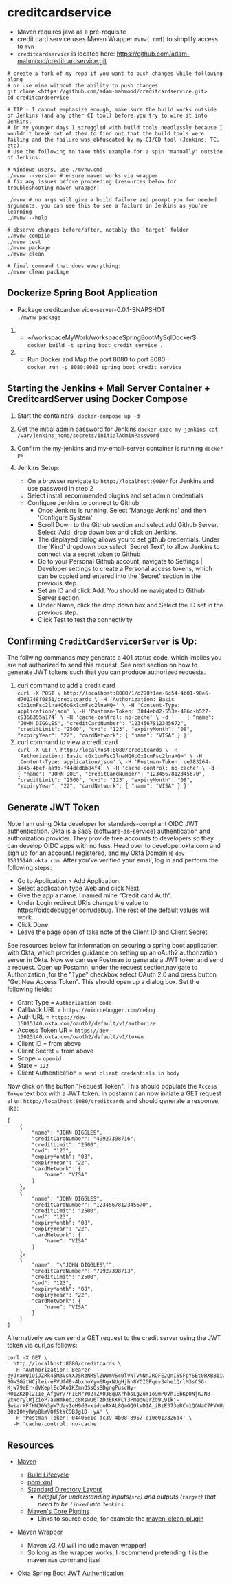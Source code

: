 # creditcardservice


- Maven requires java as a pre-requisite
- credit card service uses Maven Wrapper `mvnw(.cmd)` to simplify access to `mvn`
- `creditcardservice`  is located here: <https://github.com/adam-mahmood/creditcardservice.git>

```shell
# create a fork of my repo if you want to push changes while following along
# or use mine without the ability to push changes
git clone <https://github.com/adam-mahmood/creditcardservice.git>
cd creditcardservice

# TIP - I cannot emphasize enough, make sure the build works outside of Jenkins (and any other CI tool) before you try to wire it into Jenkins.
# In my younger days I struggled with build tools needlessly because I wouldn't break out of them to find out that the build tools were failing and the failure was obfuscated by my CI/CD tool (Jenkins, TC, etc).
# Use the following to take this example for a spin "manually" outside of Jenkins.

# Windows users, use ./mvnw.cmd
./mvnw --version # ensure maven works via wrapper
# fix any issues before proceeding (resources below for troubleshooting maven wrapper)

./mvnw # no args will give a build failure and prompt you for needed arguments, you can use this to see a failure in Jenkins as you're learning
./mvnw --help

# observe changes before/after, notably the `target` folder
./mvnw compile
./mvnw test
./mvnw package
./mvnw clean

# final command that does everything:
./mvnw clean package

```
## Dockerize Spring Boot Application
- Package creditcardservice-server-0.0.1-SNAPSHOT <br/>
``` ./mvnw package ```<br/>


1. -  ~/workspaceMyWork/workspaceSpringBootMySqlDocker$  <br/>
``` docker build -t spring_boot_credit_service . ``` <br/>

2. - Run Docker and Map the port 8080 to port 8080. <br/>
``` docker run -p 8080:8080 spring_boot_credit_service ```

## Starting the Jenkins + Mail Server Container + CreditcardServer using Docker Compose
1. Start the containers
``` docker-compose up -d```

2. Get the initial admin password for Jenkins
``` docker exec my-jenkins cat /var/jenkins_home/secrets/initialAdminPassword ```

3. Confirm the my-jenkins and my-email-server container is running
``` docker ps ```
4. Jenkins Setup:
    - On a browser navigate to ``` http://localhost:9080/ ``` for Jenkins and use password in step 2
    - Select install recommended plugins and set admin credentials
    - Configure Jenkins to connect to Github
        - Once Jenkins is running, Select 'Manage Jenkins' and then 'Configure System'
        - Scroll Down to the Github section and select add Github Server. Select 'Add' drop down box and click on Jenkins.
        - The displayed dialog allows you to set github credentials. Under the 'Kind' dropdown box select 'Secret Text',
         to  allow Jenkins to connect via a secret token to Github
        - Go to your Personal Github account, navigate to Settings | Developer settings to create a Personal access tokens,
         which can be copied and entered into the 'Secret' section in the previous step. 
        - Set an ID and click Add. You should ne navigated to Github Server section.
        - Under Name, click the drop down box and Select the ID set in the previous step.
        - Click Test to test the connectivity 
## Confirming   `CreditCardServicerServer`  is Up:
The follwing commands may generate a 401 status code, which implies you are not authorized to send this request. 
See next section on how to generate JWT tokens such that you can produce authorized requests.
1. curl command to add a credit card <br/>
        `curl -X POST \
      http://localhost:8080/1/d290f1ee-6c54-4b01-90e6-d701748f0851/creditcards \
      -H 'Authorization: Basic cGx1cmFsc2lnaHQ6cGx1cmFsc2lnaHQ=' \
      -H 'Content-Type: application/json' \
      -H 'Postman-Token: 3044ebd2-553e-486c-b527-c9356355a174' \
      -H 'cache-control: no-cache' \
      -d '    {
      "name": "JOHN DIGGLES",
      "creditCardNumber": "1234567812345672",
      "creditLimit": "2500",
      "cvd": "123",
      "expiryMonth": "08",
      "expiryYear": "22",
      "cardNetwork": {
      "name": "VISA"
      }
      }'`
 2. curl command to view a credit card <br/>
    `curl -X GET \
      http://localhost:8080/creditcards \
      -H 'Authorization: Basic cGx1cmFsc2lnaHQ6cGx1cmFsc2lnaHQ=' \
      -H 'Content-Type: application/json' \
      -H 'Postman-Token: ce783264-3e45-4bef-aa9b-f44ded6b84f4' \
      -H 'cache-control: no-cache' \
      -d '    {
      "name": "JOHN DOE",
      "creditCardNumber": "1234567812345670",
      "creditLimit": "2500",
      "cvd": "123",
      "expiryMonth": "08",
      "expiryYear": "22",
      "cardNetwork": {
      "name": "VISA"
      }
      }'
      `

## Generate JWT Token
Note I am using Okta developer for standards-compliant OIDC JWT authentication.
Okta is a SaaS (software-as-service) authentication and authorization provider. 
They provide free accounts to developers so they can develop OIDC apps with no fuss.
Head over to developer.okta.com and sign up for an account.I registered, and my Okta Domain is `dev-15015140.okta.com`.
After you’ve verified your email, log in and perform the following steps:

- Go to Application > Add Application.
- Select application type Web and click Next.
- Give the app a name. I named mine “Credit card Auth”.
- Under Login redirect URIs change the value to https://oidcdebugger.com/debug. The rest of the default values will work.
- Click Done.
- Leave the page open of take note of the Client ID and Client Secret.


See resources below for information on securing a spring boot application with Okta, which provides guidance on setting up an oAuth2 authorization server in Okta. 
Now we can use Postman to generate a JWT token and send a request. Open up Postamn, under the request section,navigate to Authorization
,for the "Type" checkbox select OAuth 2.0 and press button "Get New Access Token". This should open up a dialog box.
Set the following fields:
- Grant Type = `Authorization code`
- Callback URL = `https://oidcdebugger.com/debug`
- Auth URL = `https://dev-15015140.okta.com/oauth2/default/v1/authorize`
- Access Token UR = `https://dev-15015140.okta.com/oauth2/default/v1/token`
- Client ID = from above
- Client Secret = from above
- Scope = `openid`
- State = `123`
- Client Authentication = `send client credentials in body`


Now click on the button "Request Token". This should populate the `Access Token` text box with a JWT token.
In postamn can now initiate a GET request at url `http://localhost:8080/creditcards` and should generate a response, like:
```aidl
[
    {
        "name": "JOHN DIGGLES",
        "creditCardNumber": "49927398716",
        "creditLimit": "2500",
        "cvd": "123",
        "expiryMonth": "08",
        "expiryYear": "22",
        "cardNetwork": {
            "name": "VISA"
        }
    },
    {
        "name": "JOHN DIGGLES",
        "creditCardNumber": "1234567812345670",
        "creditLimit": "2500",
        "cvd": "123",
        "expiryMonth": "08",
        "expiryYear": "22",
        "cardNetwork": {
            "name": "VISA"
        }
    },
    {
        "name": "\"JOHN DIGGLES\"",
        "creditCardNumber": "79927398713",
        "creditLimit": "2500",
        "cvd": "123",
        "expiryMonth": "08",
        "expiryYear": "22",
        "cardNetwork": {
            "name": "VISA"
        }
    }
]
```
Alternatively we can  send a GET request to the credit server using the JWT token via curl,as follows:
```
curl -X GET \
  http://localhost:8080/creditcards \
  -H 'Authorization: Bearer eyJraWQiOiJZRk45M3VsYXJ5RzNRSlZWWmVSc0lVNTVNNnJROFE2QnI5SFpYSEt0RXBBIiwiYWxnIjoiUlMyNTYifQ.eyJ2ZXIiOjEsImp0aSI6IkFULnZSNnBXeXRaX3JuVXdmNTlsbTdvVW80VDlac3hIYXIyQ0VEcHR2UWxKVDQiLCJpc3MiOiJodHRwczovL2Rldi0xNTAxNTE0MC5va3RhLmNvbS9vYXV0aDIvZGVmYXVsdCIsImF1ZCI6ImFwaTovL2RlZmF1bHQiLCJpYXQiOjE2MTMyNjU1MTksImV4cCI6MTYxMzI2OTExOSwiY2lkIjoiMG9hNXJkOTJodjZtVmlaZW01ZDYiLCJ1aWQiOiIwMHU1cHF0cnBJOTRBSm9icjVkNiIsInNjcCI6WyJvcGVuaWQiXSwic3ViIjoiYWRkczAwNzIwMDRAaG90bWFpbC5jb20ifQ.BpKx3kKa-BGwSGitWCjlei-ePVUfdB-4bxhoYyoSRgxNUgHjhh8YOIGFqev34he1QrlM3sC5G-Kjw79eEr-dVKeplEcDAo1KZmnQSsQsBDgngPuscHy-R01ZKzDl2I1e_Afgwr77F1EMrY02TZX038qUXrhbsLg2uY1o9mP0Vh1EbKpONjKJN8-yxNorylRjZioP7aVHmkeqJc8RswU6TzD3EKKFCY3PmeqGGrZd9L91kj-BwiarXFfHNJ6W3pW7day1oH9d0vxidcnRX4L8QmGQOlVD1A_iBzE373eRCm1QGNaC7PVXUpL-B0zI0hyRWp8kmV0f5tYC9BJg1D--yA' \
  -H 'Postman-Token: 04406e1c-dc39-4b08-8957-c10e013326d4' \
  -H 'cache-control: no-cache'
```

## Resources
- [Maven](https://maven.apache.org/)
  - [Build Lifecycle](https://maven.apache.org/guides/introduction/introduction-to-the-lifecycle.html)
  - [pom.xml](https://maven.apache.org/guides/introduction/introduction-to-the-pom.html)
  - [Standard Directory Layout](https://maven.apache.org/guides/introduction/introduction-to-the-standard-directory-layout.html)
    - *helpful for understanding inputs(`src`) and outputs (`target`) that need to be `linked` into `Jenkins`*
  - [Maven's Core Plugins](https://maven.apache.org/plugins/index.html#supported-by-the-maven-project)
    - Links to source code, for example the [maven-clean-plugin](https://github.com/apache/maven-clean-plugin/tree/master/src/main/java/org/apache/maven/plugins/clean)

- [Maven Wrapper](https://github.com/takari/maven-wrapper)
  - Maven v3.7.0 will include maven wrapper!
  - So long as the wrapper works, I recommend pretending it is the maven `mvn` command itsel
- [Okta Spring Boot JWT Authentication](https://developer.okta.com/blog/2020/11/20/spring-data-jpa)
